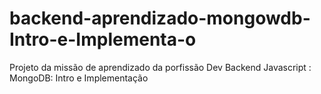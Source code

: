 # backend-aprendizado-mongowdb-Intro-e-Implementa-o
Projeto da missão de aprendizado da porfissão Dev Backend Javascript : MongoDB: Intro e Implementação
